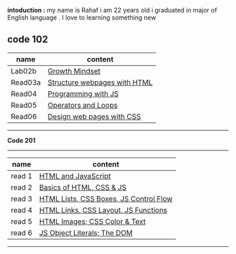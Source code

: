  **intoduction :** 
 my name is Rahaf i am 22 years old i graduated in major of English language . I love to learning something new 


**code 102** 
--------------------------------- 
| name     |    content                                                                                      | 
| ---------|--------------------                                                                             | 
|   Lab02b |   	[Growth Mindset](https://rahafsaleh98.github.io/reading-notes/lab02a)                        |
|  Read03a |    [Structure webpages with HTML](https://github.com/Rahafsaleh98/reading-notes/blob/main/read03a.md)
|  Read04	 |   [Programming with JS](https://github.com/Rahafsaleh98/reading-notes/blob/main/read04.md)       |
|  Read05	 |    [Operators and Loops](https://github.com/Rahafsaleh98/reading-notes/blob/main/read05.md)       |          |                                                                                                  |
|  Read06  | [Design web pages with CSS](https://github.com/Rahafsaleh98/reading-notes/blob/main/read06.md)
 --------------------------------------



  **Code 201** 


--------------------------------- 
| name     |     content        | 
| ---------|--------------------| 
|read 1    |[HTML and JavaScript](201/read1.md)|
|read 2    |[Basics of HTML, CSS & JS](201/read2.md)|
|read 3    |[HTML Lists, CSS Boxes, JS Control Flow](201/read3.md)|
|read 4    |[HTML Links, CSS Layout, JS Functions](201/read4.md)|
|read 5    |[ HTML Images; CSS Color & Text](201/read5.md)|
|read 6    |  [JS Object Literals; The DOM](201/read6.md)        |
---------------------------------